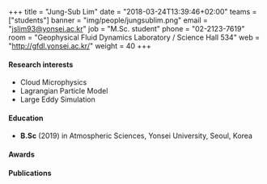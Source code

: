 +++
title = "Jung-Sub Lim"
date = "2018-03-24T13:39:46+02:00"
teams = ["students"]
banner = "img/people/jungsublim.png"
email = "jslim93@yonsei.ac.kr"
job = "M.Sc. student"
phone = "02-2123-7619"
room = "Geophysical Fluid Dynamics Laboratory / Science Hall 534"
web = "http://gfdl.yonsei.ac.kr/"
weight = 40
+++

#### Research interests
+ Cloud Microphysics
+ Lagrangian Particle Model
+ Large Eddy Simulation

#### Education
 + **B.Sc** (2019) in Atmospheric Sciences, Yonsei University, Seoul, Korea

#### Awards

#### Publications
